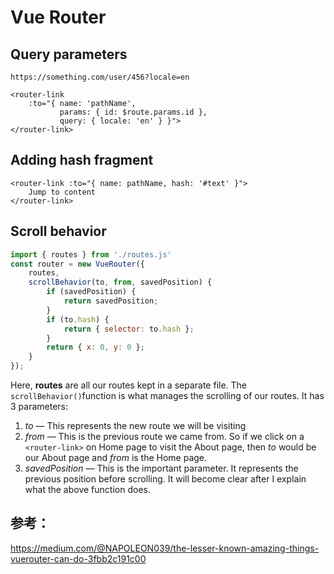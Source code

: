 # Vue Router
## Query parameters

`https://something.com/user/456?locale=en`

```vue
<router-link 
	:to="{ name: 'pathName', 
    	   params: { id: $route.params.id }, 
           query: { locale: 'en' } }">
</router-link>
```

## Adding hash fragment

```vue
<router-link :to="{ name: pathName, hash: '#text' }">
	Jump to content
</router-link>
```

## Scroll behavior

```js
import { routes } from './routes.js'
const router = new VueRouter({
	routes,
    scrollBehavior(to, from, savedPosition) {
    	if (savedPosition) {
        	return savedPosition;
        }
        if (to.hash) {
        	return { selector: to.hash };
        }
        return { x: 0, y: 0 };
    }
});
```

Here, **routes** are all our routes kept in a separate file. The `scrollBehavior()`function is what manages the scrolling of our routes. It has 3 parameters:

1. *to* — This represents the new route we will be visiting
2. *from* — This is the previous route we came from. So if we click on a `<router-link>` on Home page to visit the About page, then *to* would be our About page and *from* is the Home page.
3. *savedPosition* — This is the important parameter. It represents the previous position before scrolling. It will become clear after I explain what the above function does.

## 参考：

https://medium.com/@NAPOLEON039/the-lesser-known-amazing-things-vuerouter-can-do-3fbb2c191c00

